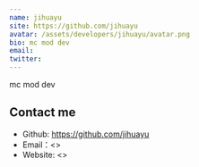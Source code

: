 ```yaml
---
name: jihuayu
site: https://github.com/jihuayu
avatar: /assets/developers/jihuayu/avatar.png
bio: mc mod dev
email: 
twitter: 
---
```


mc mod dev

## Contact me

- Github: <https://github.com/jihuayu>
- Email：<>
- Website: <>
  
